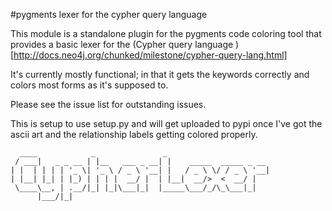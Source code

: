 #pygments lexer for the cypher query language

This module is a standalone plugin for the pygments code coloring tool that
provides a basic lexer for the (Cypher query language
)[http://docs.neo4j.org/chunked/milestone/cypher-query-lang.html]

It's currently mostly functional; in that it gets the keywords correctly and 
colors most forms as it's supposed to.

Please see the issue list for outstanding issues.

This is setup to use setup.py and will get uploaded to pypi once I've got the ascii art
and the relationship labels getting colored properly.

      ____            _               _
     / ___|   _ _ __ | |__   ___ _ __| |    _____  _____ _ __
    | |  | | | | '_ \| '_ \ / _ \ '__| |   / _ \ \/ / _ \ '__|
    | |__| |_| | |_) | | | |  __/ |  | |__|  __/>  <  __/ |
     \____\__, | .__/|_| |_|\___|_|  |_____\___/_/\_\___|_|
          |___/|_|